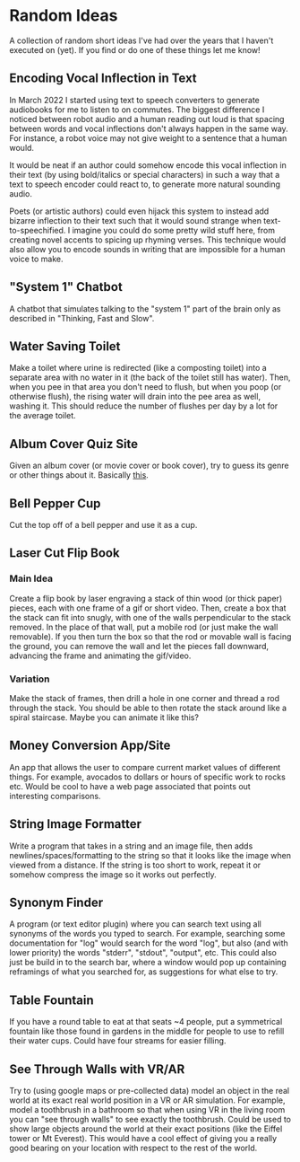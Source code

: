 # Random Ideas

A collection of random short ideas I've had over the years that I haven't
executed on (yet). If you find or do one of these things let me know!

## Encoding Vocal Inflection in Text

In March 2022 I started using text to speech converters to generate audiobooks
for me to listen to on commutes. The biggest difference I noticed between robot
audio and a human reading out loud is that spacing between words and vocal
inflections don't always happen in the same way. For instance, a robot voice
may not give weight to a sentence that a human would.

It would be neat if an author could somehow encode this vocal inflection in
their text (by using bold/italics or special characters) in such a way that a
text to speech encoder could react to, to generate more natural sounding audio.

Poets (or artistic authors) could even hijack this system to instead add
bizarre inflection to their text such that it would sound strange when
text-to-speechified. I imagine you could do some pretty wild stuff here, from
creating novel accents to spicing up rhyming verses. This technique would also
allow you to encode sounds in writing that are impossible for a human voice to
make.

## "System 1" Chatbot

A chatbot that simulates talking to the "system 1" part of the brain only as
described in "Thinking, Fast and Slow".

## Water Saving Toilet

Make a toilet where urine is redirected (like a composting toilet) into a
separate area with no water in it (the back of the toilet still has water).
Then, when you pee in that area you don't need to flush, but when you poop (or
otherwise flush), the rising water will drain into the pee area as well,
washing it.  This should reduce the number of flushes per day by a lot for the
average toilet.  


## Album Cover Quiz Site

Given an album cover (or movie cover or book cover), try to guess its genre or
other things about it.  Basically [this](http://playjudgey.com/).  


## Bell Pepper Cup

Cut the top off of a bell pepper and use it as a cup.  


## Laser Cut Flip Book

### Main Idea

Create a flip book by laser engraving a stack of thin wood (or thick paper)
pieces, each with one frame of a gif or short video.  Then, create a box that
the stack can fit into snugly, with one of the walls perpendicular to the stack
removed.  In the place of that wall, put a mobile rod (or just make the wall
removable).  If you then turn the box so that the rod or movable wall is facing
the ground, you can remove the wall and let the pieces fall downward, advancing
the frame and animating the gif/video.

### Variation

Make the stack of frames, then drill a hole in one corner and thread a rod
through the stack.  You should be able to then rotate the stack around like a
spiral staircase.  Maybe you can animate it like this?


## Money Conversion App/Site

An app that allows the user to compare current market values of different
things.  For example, avocados to dollars or hours of specific work to rocks
etc.  Would be cool to have a web page associated that points out interesting
comparisons.  


## String Image Formatter

Write a program that takes in a string and an image file, then adds
newlines/spaces/formatting to the string so that it looks like the image when
viewed from a distance.  If the string is too short to work, repeat it or
somehow compress the image so it works out perfectly.  


## Synonym Finder

A program (or text editor plugin) where you can search text using all synonyms
of the words you typed to search.  For example, searching some documentation for
"log" would search for the word "log", but also (and with lower priority) the
words "stderr", "stdout", "output", etc.  This could also just be build in to
the search bar, where a window would pop up containing reframings of what you
searched for, as suggestions for what else to try.  


## Table Fountain

If you have a round table to eat at that seats ~4 people, put a symmetrical
fountain like those found in gardens in the middle for people to use to refill
their water cups.  Could have four streams for easier filling.  


## See Through Walls with VR/AR

Try to (using google maps or pre-collected data) model an object in the real
world at its exact real world position in a VR or AR simulation.  For example,
model a toothbrush in a bathroom so that when using VR in the living room you
can "see through walls" to see exactly the toothbrush.  Could be used to show
large objects around the world at their exact positions (like the Eiffel tower
or Mt Everest).  This would have a cool effect of giving you a really good
bearing on your location with respect to the rest of the world.  
